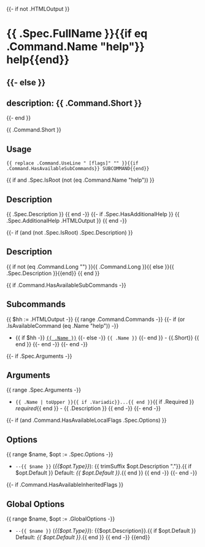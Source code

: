 {{- if not .HTMLOutput }}
# {{ .Spec.FullName }}{{if eq .Command.Name "help"}} help{{end}}
{{- else }}
---
description: {{ .Command.Short }}
---
{{- end }}

{{ .Command.Short }}

## Usage

  `{{ replace .Command.UseLine " [flags]" "" }}{{if .Command.HasAvailableSubCommands}} SUBCOMMAND{{end}}`

{{ if and .Spec.IsRoot (not (eq .Command.Name "help")) }}
## Description

{{ .Spec.Description }}
{{ end -}}
{{- if .Spec.HasAdditionalHelp }}
{{ .Spec.AdditionalHelp .HTMLOutput }}
{{ end -}}

{{- if (and (not .Spec.IsRoot) .Spec.Description) }}
## Description

{{ if not (eq .Command.Long "") }}{{ .Command.Long }}{{ else }}{{ .Spec.Description }}{{end}}
{{ end }}


{{ if .Command.HasAvailableSubCommands -}}
## Subcommands

{{ $hh := .HTMLOutput -}}
{{ range .Command.Commands -}}
{{- if (or .IsAvailableCommand (eq .Name "help")) -}}
- {{ if $hh -}}
[`{{ .Name }}`]({{.Name}})
{{- else -}}
`{{ .Name }}`
{{- end }} - {{.Short}}
{{ end }}
{{- end -}}
{{- end -}}

{{- if .Spec.Arguments -}}
## Arguments

{{ range .Spec.Arguments -}}

- `{{ .Name | toUpper }}{{ if .Variadic}}...{{ end }}`{{ if .Required }} _required_{{ end }} - {{ .Description }}
{{ end -}}
{{- end -}}


{{- if (and .Command.HasAvailableLocalFlags .Spec.Options) }}
## Options

{{ range $name, $opt := .Spec.Options -}}
- `--{{ $name }}` (_{{$opt.Type}}_): {{ trimSuffix $opt.Description "."}}.{{ if $opt.Default }} Default: _{{ $opt.Default }}_.{{ end }}
{{ end -}}
{{- end -}}

{{- if .Command.HasAvailableInheritedFlags }}
## Global Options

{{ range $name, $opt := .GlobalOptions -}}
- `--{{ $name }}` (_{{$opt.Type}}_): {{$opt.Description}}.{{ if $opt.Default }} Default: _{{ $opt.Default }}_.{{ end }}
{{ end -}}
{{end}}
